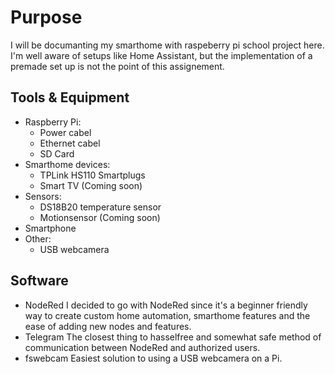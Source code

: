 # Purpose
I will be documanting my smarthome with raspeberry pi school project here.
I'm well aware of setups like Home Assistant, but the implementation of a premade set up is not the point of this assignement.

## Tools & Equipment
* Raspberry Pi:
	* Power cabel
	* Ethernet cabel
	* SD Card
* Smarthome devices:
	* TPLink HS110 Smartplugs
	* Smart TV (Coming soon)
* Sensors:
	* DS18B20 temperature sensor
	* Motionsensor (Coming soon)
* Smartphone
* Other:
	* USB webcamera
## Software
* NodeRed
	I decided to go with NodeRed since it's a beginner friendly way to create custom home automation, smarthome features and the ease of adding new nodes and features.
* Telegram
	The closest thing to hasselfree and somewhat safe method of communication between NodeRed and authorized users.
* fswebcam
	Easiest solution to using a USB webcamera on a Pi.

